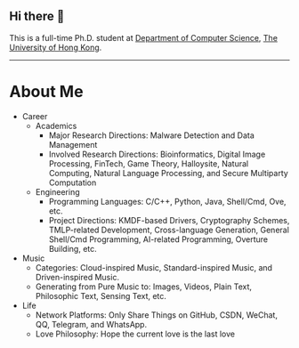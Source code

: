 ## Hi there 👋

This is a full-time Ph.D. student at [Department of Computer Science](https://www.cs.hku.hk/), [The University of Hong Kong](https://www.hku.hk/). 

---

# About Me

- Career
  - Academics
    - Major Research Directions: Malware Detection and Data Management
    - Involved Research Directions: Bioinformatics, Digital Image Processing, FinTech, Game Theory, Halloysite, Natural Computing, Natural Language Processing, and Secure Multiparty Computation
  - Engineering
    - Programming Languages: C/C++, Python, Java, Shell/Cmd, Ove, etc. 
    - Project Directions: KMDF-based Drivers, Cryptography Schemes, TMLP-related Development, Cross-language Generation, General Shell/Cmd Programming, AI-related Programming, Overture Building, etc. 
- Music
  - Categories: Cloud-inspired Music, Standard-inspired Music, and Driven-inspired Music. 
  - Generating from Pure Music to: Images, Videos, Plain Text, Philosophic Text, Sensing Text, etc. 
- Life
  - Network Platforms: Only Share Things on GitHub, CSDN, WeChat, QQ, Telegram, and WhatsApp. 
  - Love Philosophy: Hope the current love is the last love
